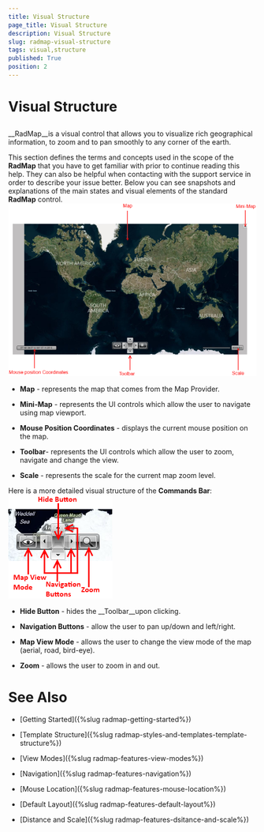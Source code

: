 ```yaml
---
title: Visual Structure
page_title: Visual Structure
description: Visual Structure
slug: radmap-visual-structure
tags: visual,structure
published: True
position: 2
---
```


# Visual Structure



## 

__RadMap__is a visual control that allows you to visualize rich geographical information, to zoom and to pan smoothly to any corner of the earth.
        

This section defines the terms and concepts used in the scope of the __RadMap__ that you have to get familiar with prior to continue reading this help. They can also be helpful when contacting with the support service in order to describe your issue better. Below you can see snapshots and explanations of the main states and visual elements of the standard __RadMap__ control.
        ![Rad Map Visual Struture 01](images/RadMap_VisualStruture_01.png)

* __Map__ - represents the map that comes from the Map Provider.
            

* __Mini-Map__ - represents the UI controls which allow the user to navigate using map viewport.
            

* __Mouse Position Coordinates__ - displays the current mouse position on the map.
            

* __Toolbar__- represents the UI controls which allow the user to zoom, navigate and change the view.
            

* __Scale__ - represents the scale for the current map zoom level.
            

Here is a more detailed visual structure of the __Commands Bar__:
        ![](images/RadMap_VisualStruture_02.png)

* __Hide Button__ - hides the __Toolbar__upon clicking.
            

* __Navigation Buttons__ - allow the user to pan up/down and left/right.
            

* __Map View Mode__ - allows the user to change the view mode of the map (aerial, road, bird-eye).
            

* __Zoom__ - allows the user to zoom in and out.
            

# See Also

 * [Getting Started]({%slug radmap-getting-started%})

 * [Template Structure]({%slug radmap-styles-and-templates-template-structure%})

 * [View Modes]({%slug radmap-features-view-modes%})

 * [Navigation]({%slug radmap-features-navigation%})

 * [Mouse Location]({%slug radmap-features-mouse-location%})

 * [Default Layout]({%slug radmap-features-default-layout%})

 * [Distance and Scale]({%slug radmap-features-dsitance-and-scale%})
